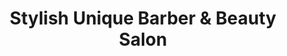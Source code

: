 ---
title: "Stylish Unique Barber & Beauty Salon"
url: /indianapolis/stylish-unique-barber-and-beauty-salon/
shop: hairdresser
---